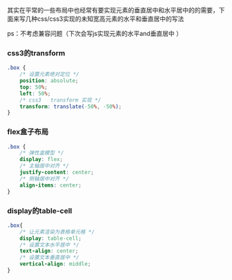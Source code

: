 其实在平常的一些布局中也经常有要实现元素的垂直居中和水平居中的的需要，下面来写几种css/css3实现的未知宽高元素的水平和垂直居中的写法

ps：不考虑兼容问题（下次会写js实现元素的水平and垂直居中 ）

### css3的transform
```css
.box {
    /* 设置元素绝对定位 */
    position: absolute;
    top: 50%;
    left: 50%;
    /* css3   transform 实现 */
    transform: translate(-50%, -50%);
}
```

### flex盒子布局
```css
.box {
    /* 弹性盒模型 */    
    display: flex;
    /* 主轴居中对齐 */
    justify-content: center;
    /* 侧轴居中对齐 */    
    align-items: center;  
}
```

### display的table-cell  
```css
.box{
    /* 让元素渲染为表格单元格 */
    display: table-cell;
    /* 设置文本水平居中 */
    text-align: center; 
    /* 设置文本垂直居中 */
    vertical-align: middle; 
}    
```
